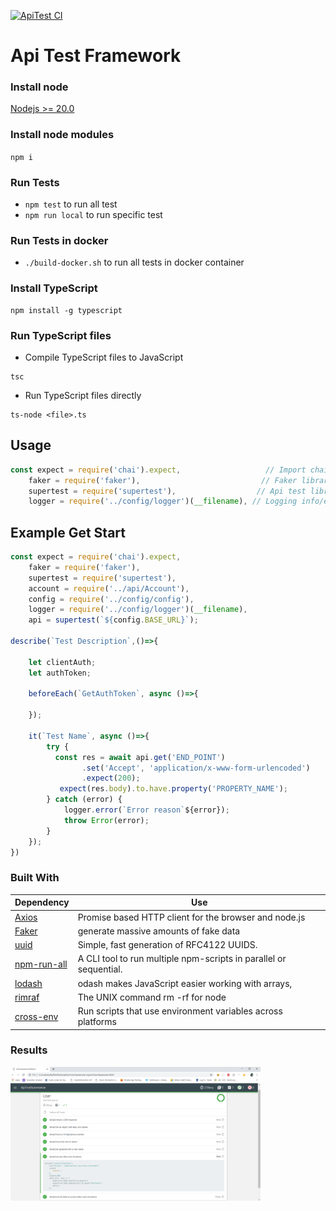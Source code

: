 [![ApiTest CI](https://github.com/dipjyotimetia/ApiTestAutomation/actions/workflows/apitest.yml/badge.svg)](https://github.com/dipjyotimetia/ApiTestAutomation/actions/workflows/apitest.yml)  

# Api Test Framework

### Install node  
[Nodejs >= 20.0](https://nodejs.org/en/)

### Install node modules  
``npm i``

### Run Tests  
* ``npm test`` to run all test  
* ``npm run local`` to run specific test

### Run Tests in docker
* ``./build-docker.sh`` to run all tests in docker container

### Install TypeScript
```
npm install -g typescript
```

### Run TypeScript files
* Compile TypeScript files to JavaScript
```
tsc
```
* Run TypeScript files directly
```
ts-node <file>.ts
```

## Usage  
```javascript
const expect = require('chai').expect,                   // Import chai for assertions
    faker = require('faker'),                           // Faker library to generate fake data
    supertest = require('supertest'),                  // Api test library
    logger = require('../config/logger')(__filename), // Logging info/errors
```
## Example Get Start
```javascript
const expect = require('chai').expect,
    faker = require('faker'),
    supertest = require('supertest'),
    account = require('../api/Account'),
    config = require('../config/config'),
    logger = require('../config/logger')(__filename),
    api = supertest(`${config.BASE_URL}`);

describe(`Test Description`,()=>{

    let clientAuth;
    let authToken;

    beforeEach(`GetAuthToken`, async ()=>{
         
    });

    it(`Test Name`, async ()=>{
        try {
          const res = await api.get('END_POINT')
                .set('Accept', 'application/x-www-form-urlencoded')
                .expect(200);
           expect(res.body).to.have.property('PROPERTY_NAME');     
        } catch (error) {
            logger.error(`Error reason`${error});
            throw Error(error);
        }
    });
})

```
### Built With  

| **Dependency**                                                                    | **Use**                                                          |
| --------------------------------------------------------------------------------- | ---------------------------------------------------------------- |
| [Axios](https://github.com/axios/axios/blob/master/README.md)                     | Promise based HTTP client for the browser and node.js            |
| [Faker](https://www.npmjs.com/package/faker)                                      | generate massive amounts of fake data                            |
| [uuid](https://github.com/kelektiv/node-uuid#readme)                              | Simple, fast generation of RFC4122 UUIDS.                        |
| [npm-run-all](https://github.com/mysticatea/npm-run-all)                          | A CLI tool to run multiple npm-scripts in parallel or sequential.|
| [lodash](https://lodash.com/)                                                     | odash makes JavaScript easier working with arrays,               |
| [rimraf](https://github.com/isaacs/rimraf#readme)                                 | The UNIX command rm -rf for node                                 |
| [cross-env](https://github.com/kentcdodds/cross-env#readme)                       | Run scripts that use environment variables across platforms      |

### Results  
<img src="https://github.com/dipjyotimetia/screenshots/blob/master/api/result.png" width="400">
